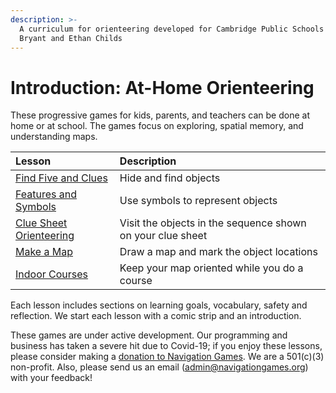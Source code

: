 ```yaml
---
description: >-
  A curriculum for orienteering developed for Cambridge Public Schools by Barb
  Bryant and Ethan Childs
---
```


# Introduction: At-Home Orienteering

These progressive games for kids, parents, and teachers can be done at home or at school. The games focus on exploring, spatial memory, and understanding maps.

| Lesson | Description |
| :--- | :--- |
| [Find Five and Clues](at-home-2-find-five-and-clues.md) | Hide and find objects |
| [Features and Symbols](at-home-1.md) | Use symbols to represent objects |
| [Clue Sheet Orienteering](at-home-3-clue-sheet-orienteering.md) | Visit the objects in the sequence shown on your clue sheet |
| [Make a Map](at-home-4-make-a-map.md) | Draw a map and mark the object locations |
| [Indoor Courses](at-home-5-indoor-courses.md) | Keep your map oriented while you do a course |

Each lesson includes sections on learning goals, vocabulary, safety and reflection. We start each lesson with a comic strip and an introduction. 

These games are under active development. Our programming and business has taken a severe hit due to Covid-19; if you enjoy these lessons, please consider making a [donation to Navigation Games](https://donorbox.org/donate-to-navigation-games). We are a 501\(c\)\(3\) non-profit. Also, please send us an email \([admin@navigationgames.org](mailto:admin@navigationgames.org)\) with your feedback!

